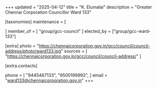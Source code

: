 +++
updated = "2025-04-12"
title = "K. Elumalai"
description = "Greater Chennai Corporation Councillor Ward 133"

[taxonomies]
maintenance = [

]
member_of = [
    "group/gcc-council"
]
elected_by = ["group/gcc-ward-133"]

[extra]
photo = "https://chennaicorporation.gov.in/gcc/council/council-address/photo/ward133.jpg"
sources = [
    "https://chennaicorporation.gov.in/gcc/council/council-address/"
]

[extra.contacts]

phone = [
    "9445467133",
    "9500199992",
    ]
email = "ward133@chennaicorporation.gov.in"
+++